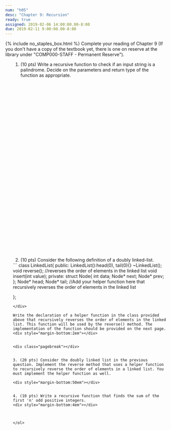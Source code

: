 ```yaml
---
num: "h05"
desc: "Chapter 9: Recursion"
ready: true
assigned: 2019-02-06 14:00:00.00-8:00
due: 2019-02-11 9:00:00.00-8:00
---
```

{% include no_staples_box.html %}
Complete your reading of Chapter 9 (If you don't have a copy of the textbook yet, there is one on reserve at the library under "COMP000-STAFF - Permanent Reserve").

<ol markdown="1">

1. (10 pts) Write a recursive function to check if an input string is a palindrome. Decide on the parameters and return type of the function as appropriate.
<div style="margin-bottom:40em"></div>

2. (10 pts) Consider the following definition of a doubly linked-list.
<div markdown="1">
```
class LinkedList{
	public:
		LinkedList():head(0), tail(0){}
		~LinkedList();
		void reverse(); //reverses the order of elements in the linked list
		void insert(int value);
	private:
	    struct Node{
  			int data;
  			Node* next;
  			Node* prev;
		};
		Node* head;
		Node* tail;
		//Add your helper function here that recursively reverses the order of elements in the linked list


};
```
</div>

Write the declaration of a helper function in the class provided above that recursively reverses the order of elements in the linked list. This function will be used by the reverse() method. The implementation of the function should be provided on the next page.
<div style="margin-bottom:2em"></div>


<div class="pagebreak"></div>


3. (20 pts) Consider the doubly linked list in the previous question. Implement the reverse method that uses a helper function to recursively reverse the order of elements in a linked list. You must implement the helper function as well.

<div style="margin-bottom:50em"></div>


4. (10 pts) Write a recursive function that finds the sum of the first 'n' odd positive integers. 
<div style="margin-bottom:4em"></div>



</ol>
